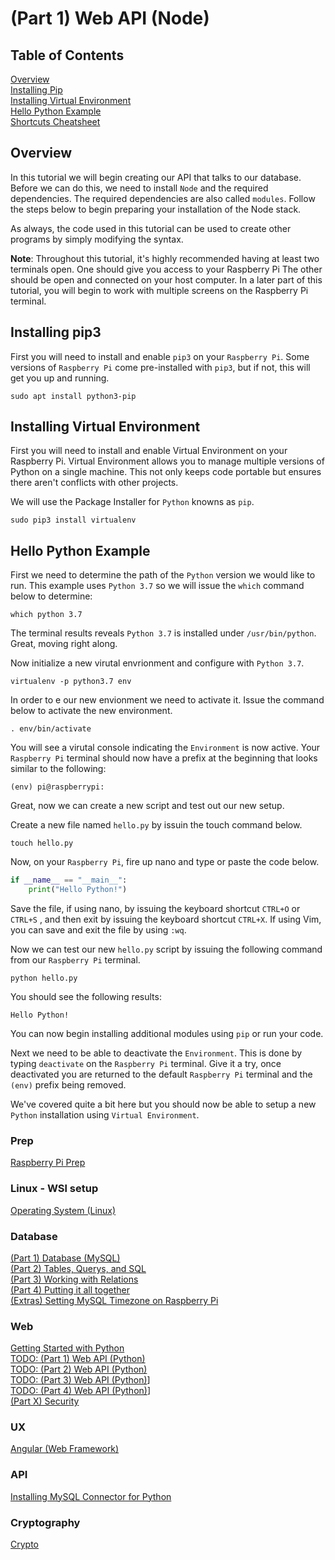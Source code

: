 # (Part 1) Web API (Node)

## Table of Contents
[Overview](#overview)<br>
[Installing Pip](#installpip3)<br>
[Installing Virtual Environment](#installvenv)<br>
[Hello Python Example](#hello-python-example)<br>
[Shortcuts Cheatsheet](#shortcuts-cheatsheet)<br>


<div id='overview'/>

## Overview
In this tutorial we will begin creating our API that talks to our database. Before we can do this, we need to install `Node` and the required dependencies. The required dependencies are also called `modules`. Follow the steps below to begin preparing your installation of the Node stack. 

As always, the code used in this tutorial can be used to create other programs by simply modifying the syntax.

<b>Note</b>: Throughout this tutorial, it's highly recommended having at least two terminals open. One should give you access to your Raspberry Pi The other should be open and connected on your host computer. In a later part of this tutorial, you will begin to work with multiple screens on the Raspberry Pi terminal.


<div id='installpip3'/>

## Installing pip3
First you will need to install and enable `pip3` on your `Raspberry Pi`. Some versions of `Raspberry Pi` come pre-installed with `pip3`, but if not, this will get you up and running.


```console
sudo apt install python3-pip
```
<div id='installvenv'/>

## Installing Virtual Environment
First you will need to install and enable Virtual Environment on your Raspberry Pi. Virtual Environment allows you to manage multiple versions of Python on a single machine. This not only keeps code portable but ensures there aren't conflicts with other projects.

We will use the Package Installer for `Python` knowns as `pip`.

```console
sudo pip3 install virtualenv
```

<div id='hello-python-example'/>

## Hello Python Example
First we need to determine the path of the `Python` version we would like to run. This example uses `Python 3.7` so we will issue the `which` command below to determine:
```console
which python 3.7
```
The terminal results reveals `Python 3.7` is installed under `/usr/bin/python`. Great, moving right along.


Now initialize a new virutal envrionment and configure with `Python 3.7`.

```console
virtualenv -p python3.7 env
```

In order to e our new envionment we need to activate it. Issue the command below to activate the new environment.


```console
. env/bin/activate
```

You will see a virutal console indicating the `Environment` is now active. Your `Raspberry Pi` terminal should now have a prefix at the beginning that looks similar to the following:
```console
(env) pi@raspberrypi:
```

Great, now we can create a new script and test out our new setup.

Create a new file named `hello.py` by issuin the touch command below.

```console
touch hello.py
```

Now, on your `Raspberry Pi`, fire up nano and type or paste the code below.

```python
if __name__ == "__main__":
    print("Hello Python!")
```
Save the file, if using nano, by issuing the keyboard shortcut `CTRL+O` or `CTRL+S` , and then exit by issuing the keyboard shortcut `CTRL+X`.
If using Vim, you can save and exit the file by using `:wq`.

Now we can test our new `hello.py` script by issuing the following command from our `Raspberry Pi` terminal.

```console
python hello.py
```
You should see the following results:

```console
Hello Python!
```

You can now begin installing additional modules using `pip` or run your code.

Next we need to be able to deactivate the `Environment`. This is done by typing `deactivate` on the `Raspberry Pi` terminal. Give it a try, once deactivated you are returned to the default `Raspberry Pi` terminal and the `(env)` prefix being removed.

We've covered quite a bit here but you should now be able to setup a new `Python` installation using `Virtual Environment`.


### Prep

[Raspberry Pi Prep](/prep/README.md)<br>

### Linux - WSl setup

[Operating System (Linux)](../../../../../linux/README.md)<br>

### Database

[(Part 1) Database (MySQL)](db/README.md)<br>
[(Part 2)  Tables, Querys, and SQL](db/README2.md)<br>
[(Part 3)  Working with Relations](db/README3.md)<br>
[(Part 4) Putting it all together](db/README4.md)<br>
[(Extras) Setting MySQL Timezone on Raspberry Pi](db/MYSQLTZ.md)<br>

### Web

[Getting Started with Python](web/api/py/src/README.md)<br>
[TODO: (Part 1) Web API (Python)](web/api/py/src/iotapi/README.md)<br>
[TODO: (Part 2) Web API (Python)](web/api/py/src/iotapi/README2.md)<br>
[TODO: (Part 3) Web API (Python)](web/api/py/src/iotapi/README3.md)]<br>
[TODO: (Part 4) Web API (Python)](web/api/py/src/iotapi/README4.md)]<br>
[(Part X) Security](web/READMEX.md)<br>

### UX

[Angular (Web Framework)](web/ux/README.md)<br>

### API

[Installing MySQL Connector for Python](web/api/py/README.md)

### Cryptography

[Crypto](web/CRYPTO.md)<br>


</details>
